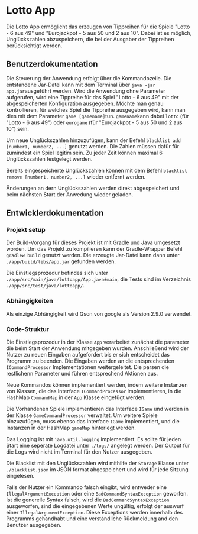 # Lotto App
Die Lotto App ermöglicht das erzeugen von Tippreihen für die Spiele "Lotto - 6 aus 49" und "Eurojackpot - 5 aus 50 und 2 aus 10". Dabei ist es möglich, Unglückszahlen abzuspeichern, die bei der Ausgaber der Tippreihen berücksichtigt werden.
## Benutzerdokumentation
Die Steuerung der Anwendung erfolgt über die Kommandozeile. Die entstandene Jar-Datei kann mit dem Terminal über ```java -jar app.jar```ausgeführt werden. Wird die Anwendung ohne Parameter aufgerufen, wird eine Tippreihe für das Spiel "Lotto - 6 aus 49" mit der abgespeicherten Konfiguration ausgegeben. Möchte man genau kontrollieren, für welches Spiel die Tippreihe ausgegeben wird, kann man dies mit dem Parameter ```game [gamename]```tun. ```gamename```kann dabei ```lotto``` (für "Lotto - 6 aus 49") oder ```eurogame``` (für "Eurojackpot - 5 aus 50 und 2 aus 10") sein.


Um neue Unglückszahlen hinzuzufügen, kann der Befehl ```blacklist add [number1, number2, ...]``` genutzt werden. Die Zahlen müssen dafür für zumindest ein Spiel legitim sein. Zu jeder Zeit können maximal 6 Unglückszahlen festgelegt werden. 

Bereits eingespeicherte Unglückszahlen können mit dem Befehl ```blacklist remove [number1, number2, ...]``` wieder entfernt werden.

Änderungen an dern Unglückszahlen werden direkt abgespeichert und beim nächsten Start der Anwedung wieder geladen.
## Entwicklerdokumentation

### Projekt setup
Der Build-Vorgang für dieses Projekt ist mit Gradle und Java umgesetzt worden. Um das Projekt zu kompilieren kann der Gradle-Wrapper Befehl ```gradlew build``` genutzt werden. Die erzeugte Jar-Datei kann dann unter ```./app/build/libs/app.jar``` gefunden werden.

Die Einstiegsprozedur befindes sich unter ```./app/src/main/java/lottoapp/App.java#main```, die Tests sind im Verzeichnis ```./app/src/test/java/lottoapp/```.

### Abhängigkeiten
Als einzige Abhängigkeit wird Gson von google als Version 2.9.0 verwendet.

### Code-Struktur
Die Einstiegsprozedur in der Klasse ```App``` verarbeitet zunächst die parameter die beim Start der Anwendung mitgegeben wurden. Anschließend wird der Nutzer zu neuen Eingaben aufgefordert bis er sich entscheidet das Programm zu beenden. Die Eingaben werden an die entsprechenden ```ICommandProcessor``` Implementationen weitergeleitet. Die parsen die restlichenn Parameter und führen entsprechend Aktionen aus.

Neue Kommandos können implementiert werden, indem weitere Instanzen von Klassen, die das Interface ```ICommandProcessor``` implementieren, in die HashMap ```CommandMap``` in der ```App``` Klasse eingefügt werden.

Die Vorhandenen Spiele implementieren das Interface ```IGame``` und werden in der Klasse ```GameCommandProcessor``` verwaltet. Um weitere Spiele hinzuzufügen, muss ebenso das Interface ```IGame``` implementiert, und die Instanzen in der HashMap ```gameMap``` hinterlegt werden.

Das Logging ist mit ```java.util.logging``` implementiert. Es sollte für jeden Start eine seperate Logdatei unter ```./logs/``` angelegt werden. Der Output für die Logs wird nicht im Terminal für den Nutzer ausgegeben.

Die Blacklist mit den Unglückszahlen wird mithilfe der ```Storage``` Klasse unter ```./blacklist.json``` im JSON format abgespeichert und wird für jede Sitzung eingelesen.

Falls der Nutzer ein Kommando falsch eingibt, wird entweder eine ```IllegalArgumentException``` oder eine ```BadCommandSyntaxException``` geworfen. Ist die generelle Syntax falsch, wird die ```BadCommandSyntaxException``` ausgeworfen, sind die eingegebenen Werte ungültig, erfolgt der auswurf einer ```IllegalArgumentException```.
Diese Exceptions werden innerhalb des Programms gehandhabt und eine verständliche Rückmeldung and den Benutzer ausgegeben.